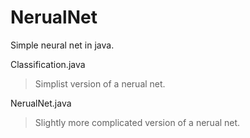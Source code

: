 # NerualNet
Simple neural net in java.

Classification.java
> Simplist version of a nerual net.

NerualNet.java
> Slightly more complicated version of a nerual net.
